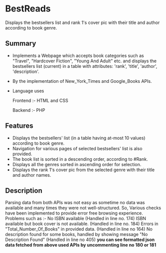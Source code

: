 # BestReads
Displays the bestsellers list and rank 1's cover pic with their title and author according to book genre.

## Summary
- Implements a Webpage which accepts book categories such as "Travel", "Hardcover Fiction", "Young And Adult" etc. and displays the bestsellers list (current) in a table with attributes: 'rank', 'title', 'author', 'description'.
- By the implementation of New_York_Times and Google_Books APIs.
- Language uses

    Frontend :- HTML and CSS

    Backend :- PHP

## Features
- Displays the bestsellers' list (in a table having at-most 10 values) according to book genre.
- Navigation for various pages of selected bestsellers' list is also provided.
- The book list is sorted in a descending order, according to #Rank.
- Displays all the genres sorted in ascending order for selection.
- Displays the rank 1's cover pic from the selected genre with their title and author names.

## Description
Parsing data from both APIs was not easy as sometime no data was available and many times they were not well-structured.
So, Various checks have been implemented to provide error free browsing experience.
Problems such as :-
No ISBN available (Handled in line no. 174)
ISBN available but book cover is not available. (Handled in line no. 184)
Errors in "Total_Number_Of_Books" in provided data. (Handled in line no 164)
No description found for some books, handled by showing message "No Description Found" (Handled in line no 405)
**you can see formatted json data fetched from above used APIs by uncommenting line no 180 or 181**


